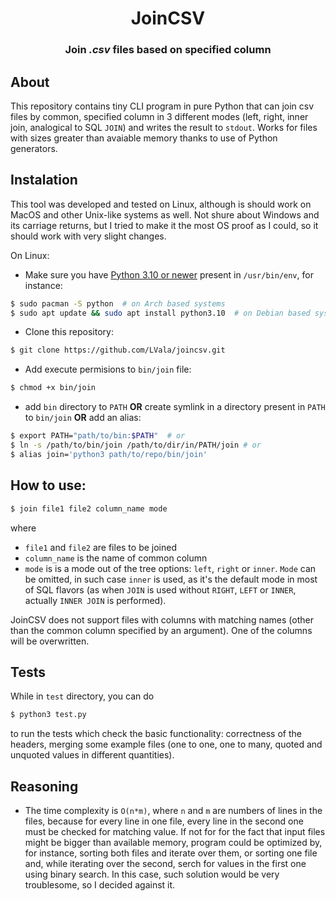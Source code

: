 <h1 align="center"> JoinCSV
<h3 align="center"> Join <i>.csv</i> files based on specified column

## About
This repository contains tiny CLI program in pure Python that can join csv files by common, specified column in 3 different modes (left, right, inner join, analogical to SQL ```JOIN```) and writes the result to ```stdout```. Works for files with sizes greater than avaiable memory thanks to use of Python generators.

## Instalation
This tool was developed and tested on Linux, although is should work on MacOS and other Unix-like systems as well. Not shure about Windows and
its carriage returns, but I tried to make it the most OS proof as I could, so it should work with very slight changes.

On Linux:
- Make sure you have [Python 3.10 or newer](https://www.python.org/downloads/) present in ```/usr/bin/env```, for instance:
```bash
$ sudo pacman -S python  # on Arch based systems
$ sudo apt update && sudo apt install python3.10  # on Debian based systems
```
- Clone this repository:
```bash
$ git clone https://github.com/LVala/joincsv.git
```
- Add execute permisions to ```bin/join``` file:
```bash
$ chmod +x bin/join
```
- add ```bin``` directory to ```PATH``` **OR** create symlink in a directory present in ```PATH``` to ```bin/join```
**OR** add an alias:
```bash
$ export PATH="path/to/bin:$PATH"  # or
$ ln -s /path/to/bin/join /path/to/dir/in/PATH/join # or
$ alias join='python3 path/to/repo/bin/join'
```

## How to use:
```bash
$ join file1 file2 column_name mode
```
where 
- ```file1``` and ```file2``` are files to be joined 
- ```column_name``` is the name of common column
- ```mode``` is is a mode out of the tree options: ```left```, ```right``` or ```inner```. ```Mode``` can be omitted, in such case ```inner``` is used, as it's the default mode in most of SQL flavors (as when ```JOIN``` is used without ```RIGHT```, ```LEFT``` or ```INNER```, actually ```INNER JOIN``` is performed).

JoinCSV does not support files with columns with matching names (other than the common column specified by an argument). One of the columns will be overwritten. 

## Tests
While in ```test``` directory, you can do
```bash
$ python3 test.py
```
to run the tests which check the basic functionality: correctness of the headers, merging some example files 
(one to one, one to many, quoted and unquoted values in different quantities).

## Reasoning
- The time complexity is ```O(n*m)```, where ```n``` and ```m``` are numbers of lines in the files, because for every line in one file, every line in the second one must be checked for matching value. If not for for the fact that input files might be bigger than available memory, program could be optimized by, for instance, sorting both files and iterate over them, or sorting one file and, while iterating over the second, serch for values in the first one using binary search. In this case, such solution would be very troublesome, so I decided against it.